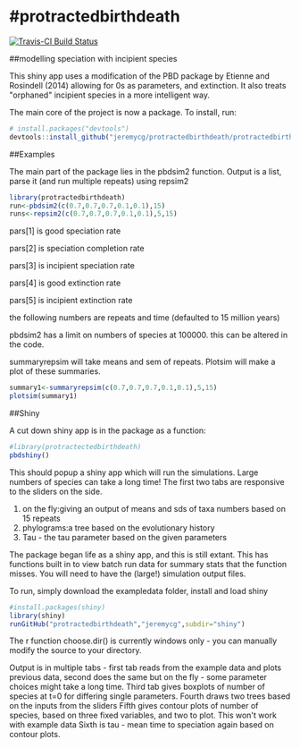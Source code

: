 #protractedbirthdeath
====================


[![Travis-CI Build Status](https://travis-ci.org/<USERNAME>/<REPO>.png?branch=master)](https://travis-ci.org/<USERNAME>/<REPO>)

##modelling speciation with incipient species

This shiny app uses a modification of the PBD package by Etienne and Rosindell (2014) allowing for 0s as parameters, and extinction. It also treats "orphaned" incipient species in a more intelligent way.

The main core of the project is now a package. To install, run:

```R
# install.packages("devtools")
devtools::install_github("jeremycg/protractedbirthdeath/protractedbirthdeath")
```

##Examples

The main part of the package lies in the pbdsim2 function.
Output is a list, parse it (and run multiple repeats) using repsim2

```R
library(protractedbirthdeath)
run<-pbdsim2(c(0.7,0.7,0.7,0.1,0.1),15)
runs<-repsim2(c(0.7,0.7,0.7,0.1,0.1),5,15)
```
pars[1] is good speciation rate

pars[2] is speciation completion rate

pars[3] is incipient speciation rate

pars[4] is good extinction rate

pars[5] is incipient extinction rate

the following numbers are repeats and time (defaulted to 15 million years)

pbdsim2 has a limit on numbers of species at 100000. this can be altered in the code.

summaryrepsim will take means and sem of repeats.
Plotsim will make a plot of these summaries.

```R
summary1<-summaryrepsim(c(0.7,0.7,0.7,0.1,0.1),5,15)
plotsim(summary1)
```

##Shiny

A cut down shiny app is in the package as a function:

```R
#library(protractectedbirthdeath)
pbdshiny()
```

This should popup a shiny app which will run the simulations.
Large numbers of species can take a long time!
The first two tabs are responsive to the sliders on the side.

1. on the fly:giving an output of means and sds of taxa numbers based on 15 repeats
2. phylograms:a tree based on the evolutionary history
3. Tau - the tau parameter based on the given parameters



The package began life as a shiny app, and this is still extant.
This has functions built in to view batch run data for summary stats that the function misses.
You will need to have the (large!) simulation output files.

To run, simply download the exampledata folder, install and load shiny

```R
#install.packages(shiny)
library(shiny)
runGitHub("protractedbirthdeath","jeremycg",subdir="shiny")
```

The r function choose.dir() is currently windows only - you can manually modify the source to your directory.

Output is in multiple tabs - first tab reads from the example data and plots previous data,
second does the same but on the fly - some parameter choices might take a long time.
Third tab gives boxplots of number of species at t=0 for differing single parameters.
Fourth draws two trees based on the inputs from the sliders
Fifth gives contour plots of number of species, based on three fixed variables, and two to plot. This won't work with example data
Sixth is tau - mean time to speciation again based on contour plots.
